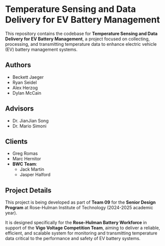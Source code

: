 # Temperature Sensing and Data Delivery for EV Battery Management

This repository contains the codebase for **Temperature Sensing and Data Delivery for EV Battery Management**, a project focused on collecting, processing, and transmitting temperature data to enhance electric vehicle (EV) battery management systems.

## Authors
- Beckett Jaeger  
- Ryan Seidel  
- Alex Herzog  
- Dylan McCain  

## Advisors
- Dr. JianJian Song  
- Dr. Mario Simoni  

## Clients
- Greg Romas  
- Marc Hernitor  
- **BWC Team**:  
  - Jack Martin  
  - Jasper Halford  

## Project Details
This project is being developed as part of **Team 09** for the **Senior Design Program** at Rose-Hulman Institute of Technology (2024-2025 academic year).  

It is designed specifically for the **Rose-Hulman Battery Workforce** in support of the **Vigo Voltage Competition Team**, aiming to deliver a reliable, efficient, and scalable system for monitoring and transmitting temperature data critical to the performance and safety of EV battery systems.  
